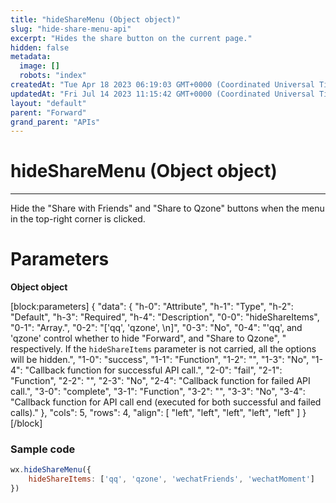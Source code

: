 ```yaml
---
title: "hideShareMenu (Object object)"
slug: "hide-share-menu-api"
excerpt: "Hides the share button on the current page."
hidden: false
metadata: 
  image: []
  robots: "index"
createdAt: "Tue Apr 18 2023 06:19:03 GMT+0000 (Coordinated Universal Time)"
updatedAt: "Fri Jul 14 2023 11:15:42 GMT+0000 (Coordinated Universal Time)"
layout: "default"
parent: "Forward"
grand_parent: "APIs"
---
```

# hideShareMenu (Object object) 
*** 
Hide the "Share with Friends" and "Share to Qzone" buttons when the menu in the top-right corner is clicked.

# Parameters

**Object object**

[block:parameters]
{
  "data": {
    "h-0": "Attribute",
    "h-1": "Type",
    "h-2": "Default",
    "h-3": "Required",
    "h-4": "Description",
    "0-0": "hideShareItems",
    "0-1": "Array.<string>",
    "0-2": "['qq', 'qzone',  \n]",
    "0-3": "No",
    "0-4": "'qq', and 'qzone' control whether to hide \"Forward\", and \"Share to Qzone\", \" respectively. If the `hideShareItems` parameter is not carried, all the options will be hidden.",
    "1-0": "success",
    "1-1": "Function",
    "1-2": "",
    "1-3": "No",
    "1-4": "Callback function for successful API call.",
    "2-0": "fail",
    "2-1": "Function",
    "2-2": "",
    "2-3": "No",
    "2-4": "Callback function for failed API call.",
    "3-0": "complete",
    "3-1": "Function",
    "3-2": "",
    "3-3": "No",
    "3-4": "Callback function for API call end (executed for both successful and failed calls)."
  },
  "cols": 5,
  "rows": 4,
  "align": [
    "left",
    "left",
    "left",
    "left",
    "left"
  ]
}
[/block]


### Sample code

```javascript JavaScript
wx.hideShareMenu({
	hideShareItems: ['qq', 'qzone', 'wechatFriends', 'wechatMoment']
})
```
